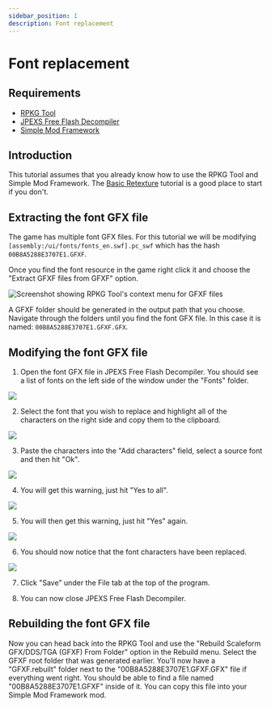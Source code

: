 ```yaml
---
sidebar_position: 1
description: Font replacement
---
```


# Font replacement

## Requirements
- [RPKG Tool](/rpkg)
- [JPEXS Free Flash Decompiler](https://github.com/jindrapetrik/jpexs-decompiler)
- [Simple Mod Framework](https://www.nexusmods.com/hitman3/mods/200)

## Introduction
This tutorial assumes that you already know how to use the RPKG Tool and Simple Mod Framework. The [Basic Retexture](../suitmodding/basicretexture.md) tutorial is a good place to start if you don't.

## Extracting the font GFX file
The game has multiple font GFX files. For this tutorial we will be modifying `[assembly:/ui/fonts/fonts_en.swf].pc_swf` which has the hash `00B8A5288E3707E1.GFXF`.

Once you find the font resource in the game right click it and choose the "Extract GFXF files from GFXF" option.

![Screenshot showing RPKG Tool's context menu for GFXF files](/img/scaleform/fontreplacement/extract-font-gfx.png)

A GFXF folder should be generated in the output path that you choose. Navigate through the folders until you find the font GFX file. In this case it is named: `00B8A5288E3707E1.GFXF.GFX`.

## Modifying the font GFX file
1. Open the font GFX file in JPEXS Free Flash Decompiler. You should see a list of fonts on the left side of the window under the "Fonts" folder.

![](/img/scaleform/fontreplacement/jpexs-fonts.png)

2. Select the font that you wish to replace and highlight all of the characters on the right side and copy them to the clipboard.

![](/img/scaleform/fontreplacement/jpexs-font-characters-highlighted.png)

3. Paste the characters into the "Add characters" field, select a source font and then hit "Ok".

![](/img/scaleform/fontreplacement/jpexs-font-add-characters.png)

4. You will get this warning, just hit "Yes to all".

![](/img/scaleform/fontreplacement/jpexs-font-replacement-warning.png)

5. You will then get this warning, just hit "Yes" again.

![](/img/scaleform/fontreplacement/jpexs-font-replacement-2nd-warning.png)

6. You should now notice that the font characters have been replaced.

![](/img/scaleform/fontreplacement/jpexs-font-replacement-done.png)

7. Click "Save" under the File tab at the top of the program.

8. You can now close JPEXS Free Flash Decompiler.

## Rebuilding the font GFX file
Now you can head back into the RPKG Tool and use the "Rebuild Scaleform GFX/DDS/TGA (GFXF) From Folder" option in the Rebuild menu. Select the GFXF root folder that was generated earlier. You'll now have a "GFXF.rebuilt" folder next to the "00B8A5288E3707E1.GFXF.GFX" file if everything went right. You should be able to find a file named "00B8A5288E3707E1.GFXF" inside of it. You can copy this file into your Simple Mod Framework mod.